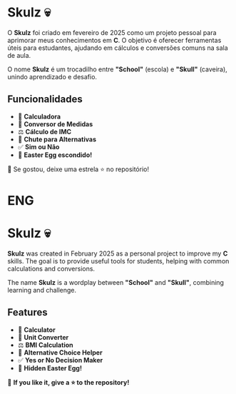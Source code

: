 # Skulz 💀

O **Skulz** foi criado em fevereiro de 2025 como um projeto pessoal para aprimorar meus conhecimentos em **C**. O objetivo é oferecer ferramentas úteis para estudantes, ajudando em cálculos e conversões comuns na sala de aula.

O nome **Skulz** é um trocadilho entre **"School"** (escola) e **"Skull"** (caveira), unindo aprendizado e desafio.

## Funcionalidades
- 🧮 **Calculadora**
- 📏 **Conversor de Medidas**
- ⚖️ **Cálculo de IMC**
- 🎯 **Chute para Alternativas**
- ✅ **Sim ou Não**
- 🥔 **Easter Egg escondido!**

📢 Se gostou, deixe uma estrela ⭐ no repositório!


# ENG 

# Skulz 💀

**Skulz** was created in February 2025 as a personal project to improve my **C** skills. The goal is to provide useful tools for students, helping with common calculations and conversions.

The name **Skulz** is a wordplay between **"School"** and **"Skull"**, combining learning and challenge.

## Features
- 🧮 **Calculator**
- 📏 **Unit Converter**
- ⚖️ **BMI Calculation**
- 🎯 **Alternative Choice Helper**
- ✅ **Yes or No Decision Maker**
- 🥔 **Hidden Easter Egg!**

📢 **If you like it, give a ⭐ to the repository!**


